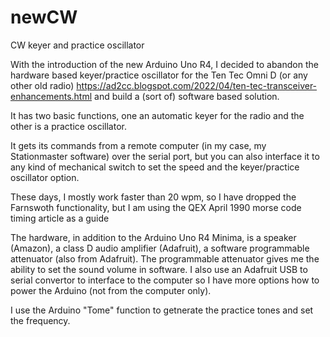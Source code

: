 # newCW
CW keyer and practice oscillator

With the introduction of the new Arduino Uno R4, I decided to abandon the
hardware based keyer/practice oscillator for the Ten Tec Omni D (or any other
old radio) https://ad2cc.blogspot.com/2022/04/ten-tec-transceiver-enhancements.html
and build a (sort of) software based solution.

It has two basic functions, one an automatic keyer for the radio
and the other is a practice oscillator.  

It gets its commands from a remote computer (in my case, my Stationmaster software)
over the serial port, but you can also interface it to any kind of mechanical switch 
to set the speed and the keyer/practice oscillator option.

These days, I mostly work faster than 20 wpm, so I have dropped the Farnswoth
functionality, but I am using the QEX April 1990 morse code timing article as 
a guide

The hardware, in addition to the Arduino Uno R4 Minima, is a speaker (Amazon),
a class D audio amplifier (Adafruit), a software programmable attenuator (also
from Adafruit).  The programmable attenuator gives me the ability to set the
sound volume in software.  I also use an Adafruit USB to serial convertor to
interface to the computer so I have more options how to power the Arduino 
(not from the computer only).  

I use the Arduino "Tome" function to getnerate the practice tones and set
the frequency.
